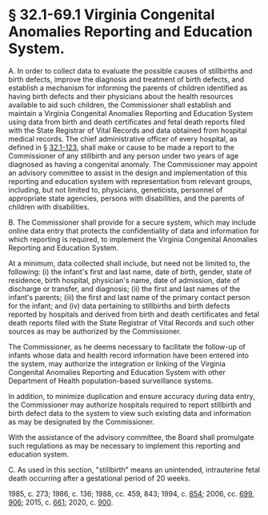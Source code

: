 # § 32.1-69.1 Virginia Congenital Anomalies Reporting and Education System.

<p>A. In order to collect data to evaluate the possible causes of stillbirths and birth defects, improve the diagnosis and treatment of birth defects, and establish a mechanism for informing the parents of children identified as having birth defects and their physicians about the health resources available to aid such children, the Commissioner shall establish and maintain a Virginia Congenital Anomalies Reporting and Education System using data from birth and death certificates and fetal death reports filed with the State Registrar of Vital Records and data obtained from hospital medical records. The chief administrative officer of every hospital, as defined in § <a href='/vacode/32.1-123/'>32.1-123</a>, shall make or cause to be made a report to the Commissioner of any stillbirth and any person under two years of age diagnosed as having a congenital anomaly. The Commissioner may appoint an advisory committee to assist in the design and implementation of this reporting and education system with representation from relevant groups, including, but not limited to, physicians, geneticists, personnel of appropriate state agencies, persons with disabilities, and the parents of children with disabilities.</p><p>B. The Commissioner shall provide for a secure system, which may include online data entry that protects the confidentiality of data and information for which reporting is required, to implement the Virginia Congenital Anomalies Reporting and Education System.</p><p>At a minimum, data collected shall include, but need not be limited to, the following: (i) the infant's first and last name, date of birth, gender, state of residence, birth hospital, physician's name, date of admission, date of discharge or transfer, and diagnosis; (ii) the first and last names of the infant's parents; (iii) the first and last name of the primary contact person for the infant; and (iv) data pertaining to stillbirths and birth defects reported by hospitals and derived from birth and death certificates and fetal death reports filed with the State Registrar of Vital Records and such other sources as may be authorized by the Commissioner.</p><p>The Commissioner, as he deems necessary to facilitate the follow-up of infants whose data and health record information have been entered into the system, may authorize the integration or linking of the Virginia Congenital Anomalies Reporting and Education System with other Department of Health population-based surveillance systems.</p><p>In addition, to minimize duplication and ensure accuracy during data entry, the Commissioner may authorize hospitals required to report stillbirth and birth defect data to the system to view such existing data and information as may be designated by the Commissioner.</p><p>With the assistance of the advisory committee, the Board shall promulgate such regulations as may be necessary to implement this reporting and education system.</p><p>C. As used in this section, "stillbirth" means an unintended, intrauterine fetal death occurring after a gestational period of 20 weeks.</p><p>1985, c. 273; 1986, c. 136; 1988, cc. 459, 843; 1994, c. <a href='http://lis.virginia.gov/cgi-bin/legp604.exe?941+ful+CHAP0854'>854</a>; 2006, cc. <a href='http://lis.virginia.gov/cgi-bin/legp604.exe?061+ful+CHAP0699'>699</a>, <a href='http://lis.virginia.gov/cgi-bin/legp604.exe?061+ful+CHAP0906'>906</a>; 2015, c. <a href='http://lis.virginia.gov/cgi-bin/legp604.exe?151+ful+CHAP0661'>661</a>; 2020, c. <a href='http://lis.virginia.gov/cgi-bin/legp604.exe?201+ful+CHAP0900'>900</a>.</p>